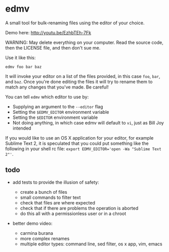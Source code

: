 edmv
====

A small tool for bulk-renaming files using the editor of your choice.

Demo here: http://youtu.be/EzhbTEh-7Fk

WARNING: May delete everything on your computer. Read the source code, then the LICENSE file, and then don't sue me.

Use it like this:

`edmv foo bar baz`

It will invoke your editor on a list of the files provided, in this case `foo`, `bar`, and `baz`. Once you're done editing the files it will try to rename them to match any changes that you've made. Be careful!

You can tell `edmv` which editor to use by:
- Supplying an argument to the `--editor` flag
- Setting the `$EDMV_EDITOR` environment variable
- Setting the `$EDITOR` environment variable
- Not doing anything, in which case edmv will default to `vi`, just as Bill Joy intended

If you would like to use an OS X application for your editor, for example Sublime Text 2, it is speculated that you could put something like the following in your shell rc file: `export EDMV_EDITOR='open -Wa "Sublime Text 2"'`.

todo
----

* add tests to provide the illusion of safety:
  - create a bunch of files
  - small commands to filter text
  - check that files are where expected
  - check that if there are problems the operation is aborted
  - do this all with a permissionless user or in a chroot

* better demo video:
  - carmina burana
  - more complex renames
  - multiple editor types: command line, sed filter, os x app, vim, emacs
